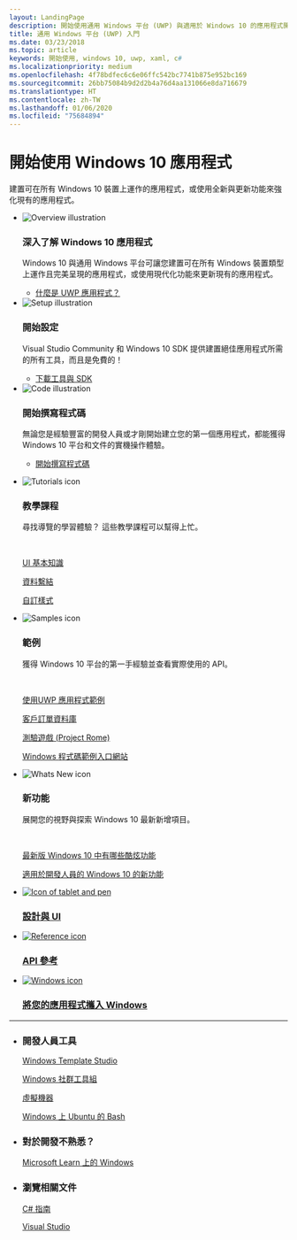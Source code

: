 ```yaml
---
layout: LandingPage
description: 開始使用通用 Windows 平台 (UWP) 與適用於 Windows 10 的應用程式開發。
title: 通用 Windows 平台 (UWP) 入門
ms.date: 03/23/2018
ms.topic: article
keywords: 開始使用, windows 10, uwp, xaml, c#
ms.localizationpriority: medium
ms.openlocfilehash: 4f78bdfec6c6e06ffc542bc7741b875e952bc169
ms.sourcegitcommit: 26bb75084b9d2d2b4a76d4aa131066e8da716679
ms.translationtype: HT
ms.contentlocale: zh-TW
ms.lasthandoff: 01/06/2020
ms.locfileid: "75684894"
---
```

# <a name="get-started-with-windows-10-apps"></a>開始使用 Windows 10 應用程式

<p>建置可在所有 Windows 10 裝置上運作的應用程式，或使用全新與更新功能來強化現有的應用程式。</p>  
<ul class="cardsK panelContent">
    <li>
        <div class="cardSize">
            <div class="cardPadding">
                <div class="card">
                    <div class="cardImageOuter">
                        <div class="cardImage bgdAccent1">
                            <img src="/media/illustrations/biztalk-developer-documentation-1.svg" alt="Overview illustration" data-linktype="external" class="x-hidden-focus">
                        </div>
                    </div>
                    <div class="cardText">
                        <h3>深入了解 Windows 10 應用程式</h3>
                        <p>Windows 10 與通用 Windows 平台可讓您建置可在所有 Windows 裝置類型上運作且完美呈現的應用程式，或使用現代化功能來更新現有的應用程式。</p>
                        <ul>
                          <li><a href="//docs.microsoft.com/windows/uwp/get-started/universal-application-platform-guide">什麼是 UWP 應用程式？</a></li>
                        </ul>
                    </div>
                </div>
            </div>
        </div>
    </li>
    <li>
        <div class="cardSize">
            <div class="cardPadding">
                <div class="card">
                    <div class="cardImageOuter">
                        <div class="cardImage bgdAccent1">
                            <img src="/media/illustrations/biztalk-host-integration-install-configure.svg" alt="Setup illustration" data-linktype="external" class="x-hidden-focus">
                        </div>
                    </div>
                    <div class="cardText">
                    <h3>開始設定</h3>
                    <p>Visual Studio Community 和 Windows 10 SDK 提供建置絕佳應用程式所需的所有工具，而且是免費的！</p>
                    <ul>
                        <li><a href="//docs.microsoft.com/windows/uwp/get-started/get-set-up">下載工具與 SDK</a></li>
                    </ul>
                  </div>
                </div>
            </div>
        </div>
    </li>
    <li>
        <div class="cardSize">
            <div class="cardPadding">
                <div class="card">
                    <div class="cardImageOuter">
                        <div class="cardImage bgdAccent1">
                            <img src="/media/illustrations/team-services-dev-ops-test.svg" alt="Code illustration" data-linktype="external" class="x-hidden-focus">
                        </div>
                    </div>
                    <div class="cardText">
                        <h3>開始撰寫程式碼</h3>
                        <p>無論您是經驗豐富的開發人員或才剛開始建立您的第一個應用程式，都能獲得 Windows 10 平台和文件的實機操作體驗。</p>
                        <ul>
                            <li><a href="//docs.microsoft.com/windows/uwp/get-started/create-uwp-apps">開始撰寫程式碼</a></li>
                        </ul>
                    </div>
                </div>
            </div>
        </div>
    </li>
</ul>
<ul class="panelContent cardsF">
  <li>
    <div class="cardSize">
        <div class="cardPadding">
            <div class="card">
                <div class="cardImageOuter">
                    <div class="cardImage">
                        <img src="/media/common/i_tasks.svg" alt="Tutorials icon"/>
                    </div>
                </div>
                <div class="cardText">
                    <h3>教學課程</h3>
                    <p>尋找導覽的學習體驗？ 這些教學課程可以幫得上忙。</p>
                    <br>
                    <p><a href="//docs.microsoft.com/windows/uwp/design/basics/xaml-basics-ui">UI 基本知識</a></p>
                    <p><a href="//docs.microsoft.com/windows/uwp/data-binding/xaml-basics-data-binding">資料繫結</a></p>
                    <p><a href="//docs.microsoft.com/windows/uwp/design/basics/xaml-basics-style">自訂樣式</a></p>
                </div>
            </div>
        </div>
    </div>
  </li>
  <li>
    <div class="cardSize">
        <div class="cardPadding">
            <div class="card">
                <div class="cardImageOuter">
                    <div class="cardImage">
                        <img src="/media/common/i_code-samples.svg" alt="Samples icon"/>
                    </div>
                </div>
                <div class="cardText">
                    <h3>範例</h3>
                    <p>獲得 Windows 10 平台的第一手經驗並查看實際使用的 API。</p>
                    <br>
                    <p><a href="//docs.microsoft.com/windows/uwp/get-started/get-uwp-app-samples">使用UWP 應用程式範例</a></p>
                    <p><a href="//github.com/Microsoft/Windows-appsample-customers-orders-database">客戶訂單資料庫</a></p>
                    <p><a href="//github.com/Microsoft/Windows-appsample-remote-system-sessions">測驗遊戲 (Project Rome)</a></p>
                    <p><a href="//developer.microsoft.com/windows/samples">Windows 程式碼範例入口網站</a></p>
                </div>
            </div>
        </div>
    </div>
  </li>
  <li>
    <div class="cardSize">
        <div class="cardPadding">
            <div class="card">
                <div class="cardImageOuter">
                    <div class="cardImage">
                        <img src="/media/common/i_whats-new.svg" alt="Whats New icon"/>
                    </div>
                </div>
                <div class="cardText">
                    <h3>新功能</h3>
                    <p>展開您的視野與探索 Windows 10 最新新增項目。</p>
                    <br>
                    <p><a href="//developer.microsoft.com/windows/windows-10-for-developers">最新版 Windows 10 中有哪些酷炫功能</a></p>
                    <p><a href="//docs.microsoft.com/windows/uwp/whats-new/windows-10-version-latest">適用於開發人員的 Windows 10 的新功能</a></p>
                </div>
            </div>
        </div>
    </div>
  </li>
</ul>
    <ul class="cardsY panelContent featuredContent">
       <li>
            <a href="//developer.microsoft.com/windows/apps/design">
                <div class="cardSize">
                    <div class="cardPadding">
                        <div class="card">
                            <div class="cardImageOuter">
                                <div class="cardImage">
                                    <img data-hoverimage="/media/common/i_digital-art.svg" src="/media/common/i_digital-art.svg" alt="Icon of tablet and pen" />
                                </div>
                            </div>
                            <div class="cardText">
                                <h3>設計與 UI</h3>
                            </div>
                        </div>
                    </div>
                </div>
            </a>
        </li>
        <li>
            <a href="//docs.microsoft.com/uwp/">
                <div class="cardSize">
                    <div class="cardPadding">
                        <div class="card">
                            <div class="cardImageOuter">
                                <div class="cardImage">
                                    <img data-hoverimage="/media/common/i_api.svg" src="/media/common/i_api-reference.svg" alt="Reference icon" />
                                </div>
                            </div>
                            <div class="cardText">
                                <h3>API 參考</h3>
                            </div>
                        </div>
                    </div>
                </div>
            </a>
        </li>
        <li>
            <a href="//developer.microsoft.com/windows/bridges">
                <div class="cardSize">
                    <div class="cardPadding">
                        <div class="card">
                            <div class="cardImageOuter">
                                <div class="cardImage">
                                    <img data-hoverimage="/media/hubs/windows/win_try-windows.svg" src="/media/hubs/windows/win_try-windows.png" alt="Windows icon" />
                                </div>
                            </div>
                            <div class="cardText">
                                <h3>將您的應用程式攜入 Windows</h3>
                            </div>
                        </div>
                    </div>
                </div>
            </a>
        </li>
    </ul>
</div>
<hr />
<ul class="panelContent cardsW">
    <li>
        <div class="cardSize">
            <div class="cardPadding">
                <div class="card">
                    <div class="cardText">
                        <h3>開發人員工具</h3>
                        <p><a href="https://github.com/Microsoft/WindowsTemplateStudio/">Windows Template Studio</a></p>
                        <p><a href="//docs.microsoft.com/windows/uwpcommunitytoolkit/">Windows 社群工具組</a></p>
                        <p><a href="//developer.microsoft.com/windows/downloads/virtual-machines">虛擬機器</a></p>
                        <p><a href="//docs.microsoft.com/windows/wsl/about">Windows 上 Ubuntu 的 Bash</a></p>
                        </div>
                    </div>
                </div>
            </div>
    </li>
    <li>
        <div class="cardSize">
            <div class="cardPadding">
                <div class="card">
                    <div class="cardText">
                        <h3>對於開發不熟悉？</h3>
                        <p><a href="//docs.microsoft.com/learn/browse/?products=windows&resource_type=module">Microsoft Learn 上的 Windows</a></p>
                        </div>
                    </div>
                </div>
            </div>
    </li>
    <li>
        <div class="cardSize">
            <div class="cardPadding">
                <div class="card">
                    <div class="cardText">
                        <h3>瀏覽相關文件</h3>
                        <p><a href="//docs.microsoft.com/dotnet/csharp/">C# 指南</a></p>
                        <p><a href="//docs.microsoft.com/visualstudio/ide/">Visual Studio</a></p>
                    </div>
                </div>
            </div>
        </div>
    </li>
</ul>
